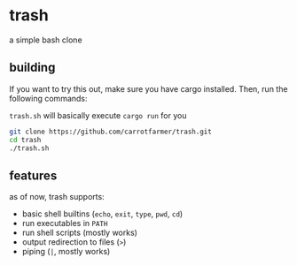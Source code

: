 # trash

a simple bash clone

## building

If you want to try this out, make sure you have cargo installed. Then, run the following commands:

`trash.sh` will basically execute `cargo run` for you

```sh
git clone https://github.com/carrotfarmer/trash.git
cd trash
./trash.sh
```

## features

as of now, trash supports:
- basic shell builtins (`echo`, `exit`, `type`, `pwd`, `cd`)
- run executables in `PATH`
- run shell scripts (mostly works)
- output redirection to files (`>`)
- piping (`|`, mostly works)
